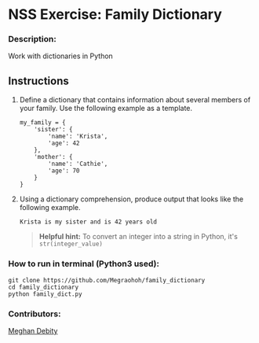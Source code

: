 # NSS Exercise: Family Dictionary

### Description:
Work with dictionaries in Python

## Instructions

1. Define a dictionary that contains information about several members of your family. Use the following example as a template.
    ```
    my_family = {
        'sister': {
            'name': 'Krista',
            'age': 42
        },
        'mother': {
            'name': 'Cathie',
            'age': 70
        }
    }
    ```
2. Using a dictionary comprehension, produce output that looks like the following example.
    ```
    Krista is my sister and is 42 years old
    ```

    > **Helpful hint:** To convert an integer into a string in Python, it's `str(integer_value)`

### How to run in terminal (Python3 used):
```
git clone https://github.com/Megraohoh/family_dictionary
cd family_dictionary
python family_dict.py

```


### Contributors:
[Meghan Debity](https://github.com/Megraohoh)